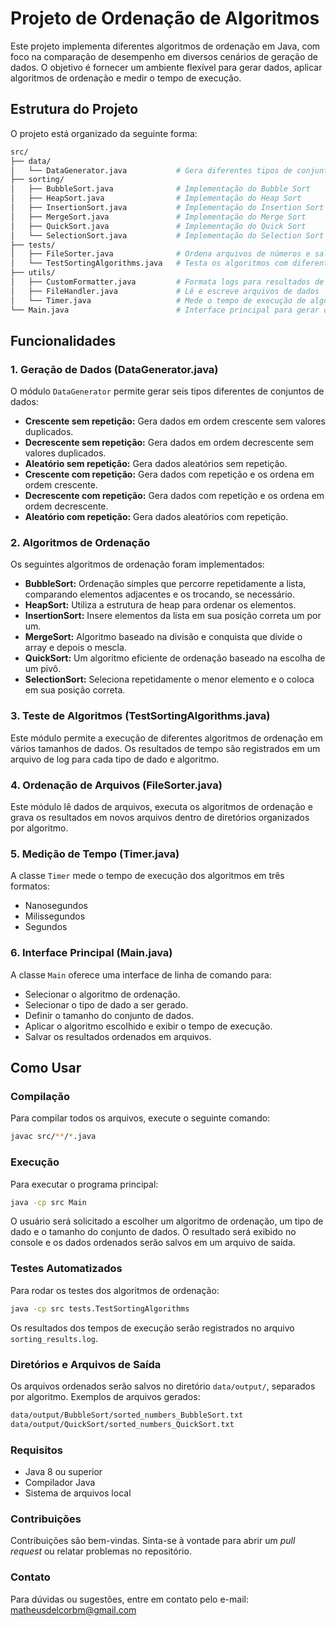 # Projeto de Ordenação de Algoritmos

Este projeto implementa diferentes algoritmos de ordenação em Java, com foco na comparação de desempenho em diversos cenários de geração de dados. O objetivo é fornecer um ambiente flexível para gerar dados, aplicar algoritmos de ordenação e medir o tempo de execução.

## Estrutura do Projeto

O projeto está organizado da seguinte forma:

```bash
src/
├── data/
│   └── DataGenerator.java           # Gera diferentes tipos de conjuntos de dados
├── sorting/
│   ├── BubbleSort.java              # Implementação do Bubble Sort
│   ├── HeapSort.java                # Implementação do Heap Sort
│   ├── InsertionSort.java           # Implementação do Insertion Sort
│   ├── MergeSort.java               # Implementação do Merge Sort
│   ├── QuickSort.java               # Implementação do Quick Sort
│   └── SelectionSort.java           # Implementação do Selection Sort
├── tests/
│   ├── FileSorter.java              # Ordena arquivos de números e salva em diretórios
│   └── TestSortingAlgorithms.java   # Testa os algoritmos com diferentes tamanhos e tipos de dados
├── utils/
│   ├── CustomFormatter.java         # Formata logs para resultados de teste
│   ├── FileHandler.java             # Lê e escreve arquivos de dados
│   └── Timer.java                   # Mede o tempo de execução de algoritmos
└── Main.java                        # Interface principal para gerar dados, aplicar ordenação e salvar resultados
```

## Funcionalidades

### 1. Geração de Dados (DataGenerator.java)
O módulo `DataGenerator` permite gerar seis tipos diferentes de conjuntos de dados:
- **Crescente sem repetição:** Gera dados em ordem crescente sem valores duplicados.
- **Decrescente sem repetição:** Gera dados em ordem decrescente sem valores duplicados.
- **Aleatório sem repetição:** Gera dados aleatórios sem repetição.
- **Crescente com repetição:** Gera dados com repetição e os ordena em ordem crescente.
- **Decrescente com repetição:** Gera dados com repetição e os ordena em ordem decrescente.
- **Aleatório com repetição:** Gera dados aleatórios com repetição.

### 2. Algoritmos de Ordenação
Os seguintes algoritmos de ordenação foram implementados:
- **BubbleSort:** Ordenação simples que percorre repetidamente a lista, comparando elementos adjacentes e os trocando, se necessário.
- **HeapSort:** Utiliza a estrutura de heap para ordenar os elementos.
- **InsertionSort:** Insere elementos da lista em sua posição correta um por um.
- **MergeSort:** Algoritmo baseado na divisão e conquista que divide o array e depois o mescla.
- **QuickSort:** Um algoritmo eficiente de ordenação baseado na escolha de um pivô.
- **SelectionSort:** Seleciona repetidamente o menor elemento e o coloca em sua posição correta.

### 3. Teste de Algoritmos (TestSortingAlgorithms.java)
Este módulo permite a execução de diferentes algoritmos de ordenação em vários tamanhos de dados. Os resultados de tempo são registrados em um arquivo de log para cada tipo de dado e algoritmo.

### 4. Ordenação de Arquivos (FileSorter.java)
Este módulo lê dados de arquivos, executa os algoritmos de ordenação e grava os resultados em novos arquivos dentro de diretórios organizados por algoritmo.

### 5. Medição de Tempo (Timer.java)
A classe `Timer` mede o tempo de execução dos algoritmos em três formatos:
- Nanosegundos
- Milissegundos
- Segundos

### 6. Interface Principal (Main.java)
A classe `Main` oferece uma interface de linha de comando para:
- Selecionar o algoritmo de ordenação.
- Selecionar o tipo de dado a ser gerado.
- Definir o tamanho do conjunto de dados.
- Aplicar o algoritmo escolhido e exibir o tempo de execução.
- Salvar os resultados ordenados em arquivos.

## Como Usar

### Compilação
Para compilar todos os arquivos, execute o seguinte comando:

```bash
javac src/**/*.java
```

### Execução

Para executar o programa principal:

```bash
java -cp src Main
```

O usuário será solicitado a escolher um algoritmo de ordenação, um tipo de dado e o tamanho do conjunto de dados. O resultado será exibido no console e os dados ordenados serão salvos em um arquivo de saída.

### Testes Automatizados
Para rodar os testes dos algoritmos de ordenação:

```bash
java -cp src tests.TestSortingAlgorithms
```

Os resultados dos tempos de execução serão registrados no arquivo `sorting_results.log`.

### Diretórios e Arquivos de Saída

Os arquivos ordenados serão salvos no diretório `data/output/`, separados por algoritmo. Exemplos de arquivos gerados:

```bash
data/output/BubbleSort/sorted_numbers_BubbleSort.txt
data/output/QuickSort/sorted_numbers_QuickSort.txt
```

### Requisitos
- Java 8 ou superior
- Compilador Java
- Sistema de arquivos local

### Contribuições
Contribuições são bem-vindas. Sinta-se à vontade para abrir um _pull request_ ou relatar problemas no repositório.

### Contato
Para dúvidas ou sugestões, entre em contato pelo e-mail: [matheusdelcorbm@gmail.com](mailto:matheusdelcorbm@gmail.com)
